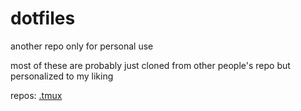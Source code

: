 # dotfiles
another repo only for personal use

most of these are probably just cloned from other people's repo
but personalized to my liking


repos:
[.tmux](https://github.com/gpakosz/tmux)
